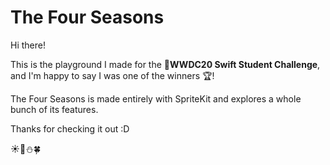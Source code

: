 # The Four Seasons

Hi there!

This is the playground I made for the **WWDC20 Swift Student Challenge**, and I'm happy to say I was one of the winners 🏆!

The Four Seasons is made entirely with SpriteKit and explores a whole bunch of its features.

Thanks for checking it out :D

☀️🍁⛄️🍀
